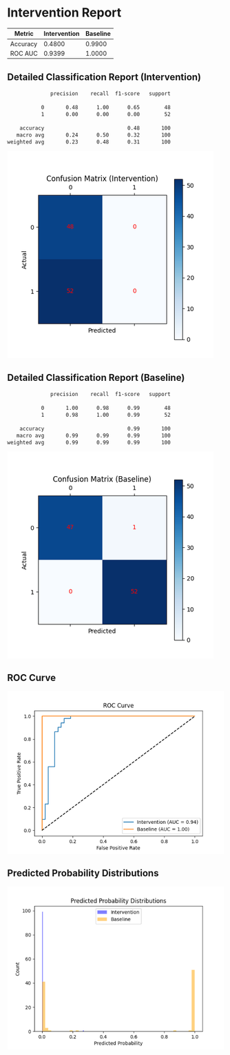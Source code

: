 
# Intervention Report

| Metric           | Intervention | Baseline |
|------------------|--------------|----------|
| Accuracy         | 0.4800     | 0.9900   |
| ROC AUC          | 0.9399     | 1.0000   |

## Detailed Classification Report (Intervention)

```
              precision    recall  f1-score   support

           0       0.48      1.00      0.65        48
           1       0.00      0.00      0.00        52

    accuracy                           0.48       100
   macro avg       0.24      0.50      0.32       100
weighted avg       0.23      0.48      0.31       100

```
![Confusion Matrix (Intervention)](/intervention_reports/f7030_m1.0_a50.0/confusion_matrix_intervention.png)

## Detailed Classification Report (Baseline)

```
              precision    recall  f1-score   support

           0       1.00      0.98      0.99        48
           1       0.98      1.00      0.99        52

    accuracy                           0.99       100
   macro avg       0.99      0.99      0.99       100
weighted avg       0.99      0.99      0.99       100

```
![Confusion Matrix (Baseline)](/intervention_reports/f7030_m1.0_a50.0/confusion_matrix_baseline.png)

## ROC Curve

![ROC Curve](/intervention_reports/f7030_m1.0_a50.0/roc_curve.png)

## Predicted Probability Distributions

![Probability Distributions](/intervention_reports/f7030_m1.0_a50.0/probability_distributions.png)
